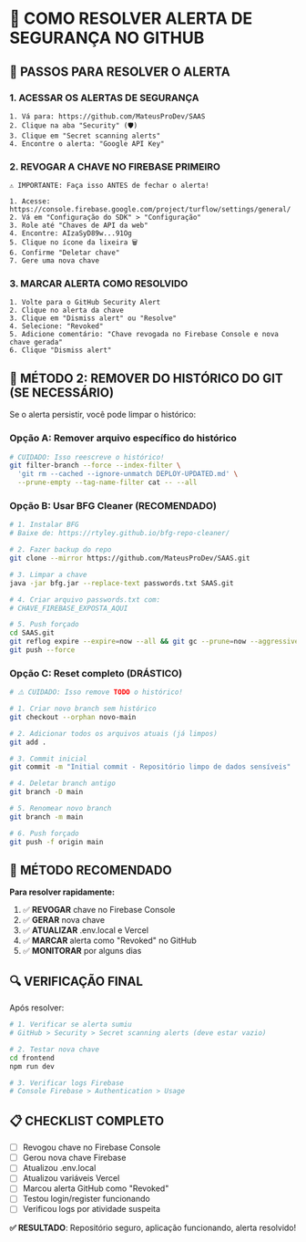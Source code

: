 # 🔐 COMO RESOLVER ALERTA DE SEGURANÇA NO GITHUB

## 🎯 PASSOS PARA RESOLVER O ALERTA

### 1. **ACESSAR OS ALERTAS DE SEGURANÇA**
```
1. Vá para: https://github.com/MateusProDev/SAAS
2. Clique na aba "Security" (🛡️)
3. Clique em "Secret scanning alerts"
4. Encontre o alerta: "Google API Key"
```

### 2. **REVOGAR A CHAVE NO FIREBASE PRIMEIRO**
```
⚠️ IMPORTANTE: Faça isso ANTES de fechar o alerta!

1. Acesse: https://console.firebase.google.com/project/turflow/settings/general/
2. Vá em "Configuração do SDK" > "Configuração"
3. Role até "Chaves de API da web"
4. Encontre: AIzaSyD89w...91Og
5. Clique no ícone da lixeira 🗑️
6. Confirme "Deletar chave"
7. Gere uma nova chave
```

### 3. **MARCAR ALERTA COMO RESOLVIDO**
```
1. Volte para o GitHub Security Alert
2. Clique no alerta da chave
3. Clique em "Dismiss alert" ou "Resolve"
4. Selecione: "Revoked" 
5. Adicione comentário: "Chave revogada no Firebase Console e nova chave gerada"
6. Clique "Dismiss alert"
```

## 🚨 MÉTODO 2: REMOVER DO HISTÓRICO DO GIT (SE NECESSÁRIO)

Se o alerta persistir, você pode limpar o histórico:

### **Opção A: Remover arquivo específico do histórico**
```bash
# CUIDADO: Isso reescreve o histórico!
git filter-branch --force --index-filter \
  'git rm --cached --ignore-unmatch DEPLOY-UPDATED.md' \
  --prune-empty --tag-name-filter cat -- --all
```

### **Opção B: Usar BFG Cleaner (RECOMENDADO)**
```bash
# 1. Instalar BFG
# Baixe de: https://rtyley.github.io/bfg-repo-cleaner/

# 2. Fazer backup do repo
git clone --mirror https://github.com/MateusProDev/SAAS.git

# 3. Limpar a chave
java -jar bfg.jar --replace-text passwords.txt SAAS.git

# 4. Criar arquivo passwords.txt com:
# CHAVE_FIREBASE_EXPOSTA_AQUI

# 5. Push forçado
cd SAAS.git
git reflog expire --expire=now --all && git gc --prune=now --aggressive
git push --force
```

### **Opção C: Reset completo (DRÁSTICO)**
```bash
# ⚠️ CUIDADO: Isso remove TODO o histórico!

# 1. Criar novo branch sem histórico
git checkout --orphan novo-main

# 2. Adicionar todos os arquivos atuais (já limpos)
git add .

# 3. Commit inicial
git commit -m "Initial commit - Repositório limpo de dados sensíveis"

# 4. Deletar branch antigo
git branch -D main

# 5. Renomear novo branch
git branch -m main

# 6. Push forçado
git push -f origin main
```

## 🎯 MÉTODO RECOMENDADO

**Para resolver rapidamente:**

1. ✅ **REVOGAR** chave no Firebase Console
2. ✅ **GERAR** nova chave
3. ✅ **ATUALIZAR** .env.local e Vercel
4. ✅ **MARCAR** alerta como "Revoked" no GitHub
5. ✅ **MONITORAR** por alguns dias

## 🔍 VERIFICAÇÃO FINAL

Após resolver:
```bash
# 1. Verificar se alerta sumiu
# GitHub > Security > Secret scanning alerts (deve estar vazio)

# 2. Testar nova chave
cd frontend
npm run dev

# 3. Verificar logs Firebase
# Console Firebase > Authentication > Usage
```

## 📋 CHECKLIST COMPLETO

- [ ] Revogou chave no Firebase Console
- [ ] Gerou nova chave Firebase  
- [ ] Atualizou .env.local
- [ ] Atualizou variáveis Vercel
- [ ] Marcou alerta GitHub como "Revoked"
- [ ] Testou login/register funcionando
- [ ] Verificou logs por atividade suspeita

**✅ RESULTADO**: Repositório seguro, aplicação funcionando, alerta resolvido!
